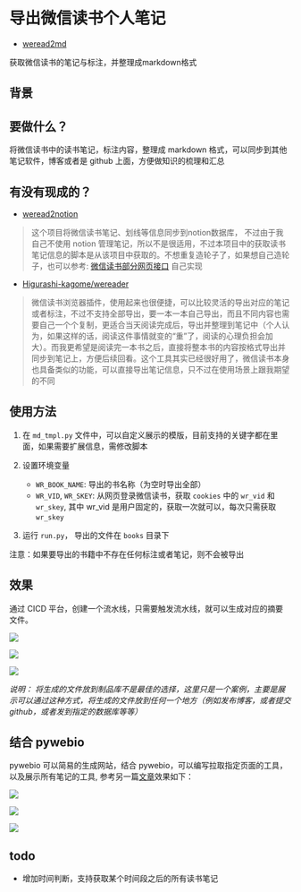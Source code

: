 # 导出微信读书个人笔记
 
 - [weread2md](https://github.com/coreylam/weread2md)

获取微信读书的笔记与标注，并整理成markdown格式

## 背景

要做什么？
---
将微信读书中的读书笔记，标注内容，整理成 markdown 格式，可以同步到其他笔记软件，博客或者是 github 上面，方便做知识的梳理和汇总

有没有现成的？
---

- [weread2notion](https://github.com/DuckDuck88/weread2notion)

> 这个项目将微信读书笔记、划线等信息同步到notion数据库， 不过由于我自己不使用 notion 管理笔记，所以不是很适用，不过本项目中的获取读书笔记信息的脚本是从该项目中获取的。不想重复造轮子了，如果想自己造轮子，也可以参考: [微信读书部分网页接口](https://www.mdzz2048.com/2023/cae32cf67def/) 自己实现

- [Higurashi-kagome/wereader](https://github.com/Higurashi-kagome/wereader)

> 微信读书浏览器插件，使用起来也很便捷，可以比较灵活的导出对应的笔记或者标注，不过不支持全部导出，要一本一本自己导出，而且不同内容也需要自己一个个复制，更适合当天阅读完成后，导出并整理到笔记中（个人认为，如果这样的话，阅读这件事情就变的“重”了，阅读的心理负担会加大）。而我更希望是阅读完一本书之后，直接将整本书的内容按格式导出并同步到笔记上，方便后续回看。这个工具其实已经很好用了，微信读书本身也具备类似的功能，可以直接导出笔记信息，只不过在使用场景上跟我期望的不同

## 使用方法

1. 在 `md_tmpl.py` 文件中，可以自定义展示的模版，目前支持的关键字都在里面，如果需要扩展信息，需修改脚本

2. 设置环境变量
    - `WR_BOOK_NAME`: 导出的书名称（为空时导出全部）
    - `WR_VID`, `WR_SKEY`: 从网页登录微信读书，获取 `cookies` 中的 `wr_vid` 和 `wr_skey`, 其中 wr_vid 是用户固定的，获取一次就可以，每次只需获取 `wr_skey`
  
3. 运行 `run.py`， 导出的文件在 `books` 目录下

注意：如果要导出的书籍中不存在任何标注或者笔记，则不会被导出

## 效果

通过 CICD 平台，创建一个流水线，只需要触发流水线，就可以生成对应的摘要文件。

![](https://picgo-1256712489.cos.ap-chongqing.myqcloud.com/img/202308301559328.png)

![](https://picgo-1256712489.cos.ap-chongqing.myqcloud.com/img/202308301556801.png)

![](https://picgo-1256712489.cos.ap-chongqing.myqcloud.com/img/202308301559110.png)

*说明： 将生成的文件放到制品库不是最佳的选择，这里只是一个案例，主要是展示可以通过这种方式，将生成的文件放到任何一个地方（例如发布博客，或者提交github，或者发到指定的数据库等等）*

## 结合 pywebio

pywebio 可以简易的生成网站，结合 pywebio，可以编写拉取指定页面的工具，以及展示所有笔记的工具, 参考另一篇[文章](https://www.cnblogs.com/coreylin/p/17668505.html)效果如下：

![](https://picgo-1256712489.cos.ap-chongqing.myqcloud.com/img/202309010907922.png)

![](https://picgo-1256712489.cos.ap-chongqing.myqcloud.com/img/202309010909825.png)

![](https://picgo-1256712489.cos.ap-chongqing.myqcloud.com/img/202309010910636.png)

## todo
- 增加时间判断，支持获取某个时间段之后的所有读书笔记